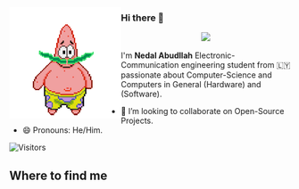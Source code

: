 <a target="blank"><img align="left" src="./patric1.gif" /></a>

### Hi there 👋

<p align="center">
 <img src="https://readme-typing-svg.herokuapp.com/?lines=Welcome+to+my+GitHub+Profile!&center=true&width=360&height=50">
</p>

I'm **Nedal Abudllah** Electronic-Communication engineering student from 🇱🇾
passionate about Computer-Science and Computers in General (Hardware) and (Software).

- 👀 I’m looking to collaborate on Open-Source Projects.
- 😄 Pronouns: He/Him.

![Visitors](https://api.visitorbadge.io/api/visitors?path=https%3A%2F%2Fgithub.com%2FN3dal&labelColor=%2337d67a&countColor=%23263759)




## Where to find me




